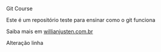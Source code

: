 Git Course

Este é um repositório teste para ensinar como o git funciona

Saiba mais em [willianjusten.com.br](http://willianjusten.com.br)

Alteração linha
